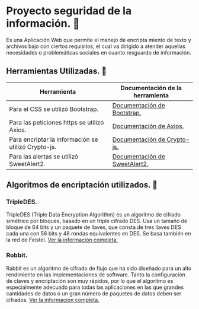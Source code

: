 # Proyecto seguridad de la información. 📃
Es una Aplicación Web que permite el manejo de encripta miento de texto y archivos bajo con ciertos requisitos, el cual va dirigido a atender aquellas necesidades o problemáticas sociales en cuanto resguardo de información. 

## Herramientas Utilizadas. 🔧

|  Herramienta  | Documentación de la herramienta  |
| ------------ | ------------ |
| Para el CSS se utilizó Bootstrap. | [Documentación de Bootstrap.](https://getbootstrap.com/ "documentación de Bootstrap")  |
| Para las peticiones https se utilizó Axios. | [Documentación de Axios.](https://www.npmjs.com/package/axios")  |
|Para encriptar la información se utilizó Crypto-js. | [Documentación de Crypto-js.](https://www.npmjs.com/package/crypto-js")   |
|Para las alertas se utilizó SweetAlert2.| [Documentación de SweetAlert2.](https://sweetalert2.github.io/")  |

## Algoritmos de encriptación utilizados. 📖

### TripleDES.
TripleDES (Triple Data Encryption Algorithm) es un algoritmo de cifrado simétrico por bloques, basado en un triple cifrado DES. Usa un tamaño de bloque de 64 bits y un paquete de llaves, que consta de tres llaves DES cada una con 56 bits y 48 rondas equivalentes en DES. Se basa también en la red de Feistel.
[Ver la información completa.](https://www.classicistranieri.com/es/articles/t/r/i/Triple_DES_18f5.html")

### Robbit.
Rabbit es un algoritmo de cifrado de flujo que ha sido diseñado para un alto rendimiento en las implementaciones de software. Tanto la configuración de claves y encriptación son muy rápidos, por lo que el algoritmo es especialmente adecuado para todas las aplicaciones en las que grandes cantidades de datos o un gran número de paquetes de datos deben ser cifrados. [Ver la información completa.](https://crpto.blogspot.com/2013/07/cifrado-de-flujo-rabbit.html")